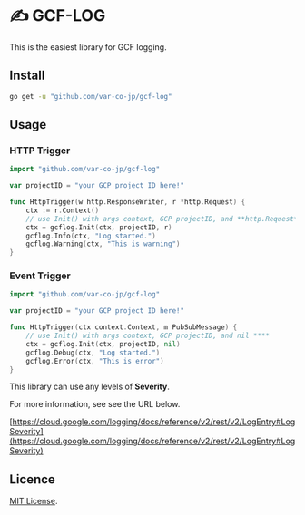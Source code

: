 # ✍️ GCF-LOG


This is the easiest library for GCF logging.

## Install


```bash
go get -u "github.com/var-co-jp/gcf-log"
```

## Usage

### HTTP Trigger

```go
import "github.com/var-co-jp/gcf-log"

var projectID = "your GCP project ID here!"

func HttpTrigger(w http.ResponseWriter, r *http.Request) {
	ctx := r.Context()
	// use Init() with args context, GCP projectID, and **http.Request** 
	ctx = gcflog.Init(ctx, projectID, r)
	gcflog.Info(ctx, "Log started.")
	gcflog.Warning(ctx, "This is warning")
}
```

### **Event Trigger**

```go
import "github.com/var-co-jp/gcf-log"

var projectID = "your GCP project ID here!"

func HttpTrigger(ctx context.Context, m PubSubMessage) {
	// use Init() with args context, GCP projectID, and nil ****
	ctx = gcflog.Init(ctx, projectID, nil)
	gcflog.Debug(ctx, "Log started.")
	gcflog.Error(ctx, "This is error")
}
```

This library can use any levels of **Severity**.

For more information, see see the URL below.

[https://cloud.google.com/logging/docs/reference/v2/rest/v2/LogEntry#LogSeverity](https://cloud.google.com/logging/docs/reference/v2/rest/v2/LogEntry#LogSeverity)

## Licence

[MIT License](LICENSE).
